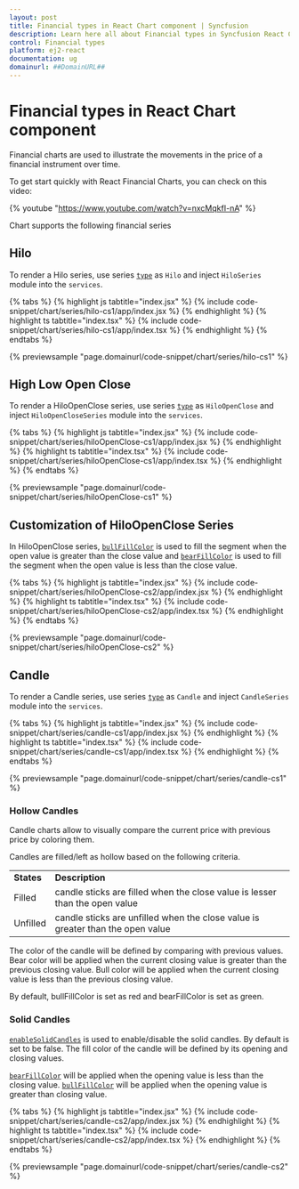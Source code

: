 ```yaml
---
layout: post
title: Financial types in React Chart component | Syncfusion
description: Learn here all about Financial types in Syncfusion React Chart component of Syncfusion Essential JS 2 and more.
control: Financial types 
platform: ej2-react
documentation: ug
domainurl: ##DomainURL##
---
```


# Financial types in React Chart component

Financial charts are used to illustrate the movements in the price of a financial instrument over time.

To get start quickly with React Financial Charts, you can check on this video:

{% youtube "https://www.youtube.com/watch?v=nxcMqkfI-nA" %}

Chart supports the following financial series

<!-- markdownlint-disable MD036 -->

## Hilo

To render a Hilo series, use series [`type`](https://ej2.syncfusion.com/react/documentation/api/chart/series/#type) as `Hilo` and inject `HiloSeries` module into the `services`.

{% tabs %}
{% highlight js tabtitle="index.jsx" %}
{% include code-snippet/chart/series/hilo-cs1/app/index.jsx %}
{% endhighlight %}
{% highlight ts tabtitle="index.tsx" %}
{% include code-snippet/chart/series/hilo-cs1/app/index.tsx %}
{% endhighlight %}
{% endtabs %}

 {% previewsample "page.domainurl/code-snippet/chart/series/hilo-cs1" %}

## High Low Open Close

To render a HiloOpenClose series, use series [`type`](https://ej2.syncfusion.com/react/documentation/api/chart/series/#type) as `HiloOpenClose` and inject `HiloOpenCloseSeries` module into the `services`.

{% tabs %}
{% highlight js tabtitle="index.jsx" %}
{% include code-snippet/chart/series/hiloOpenClose-cs1/app/index.jsx %}
{% endhighlight %}
{% highlight ts tabtitle="index.tsx" %}
{% include code-snippet/chart/series/hiloOpenClose-cs1/app/index.tsx %}
{% endhighlight %}
{% endtabs %}

 {% previewsample "page.domainurl/code-snippet/chart/series/hiloOpenClose-cs1" %}

## Customization of HiloOpenClose Series

In HiloOpenClose series, [`bullFillColor`](https://ej2.syncfusion.com/react/documentation/api/chart/series#bullfillcolor) is used to fill the segment when the open value is greater than the close value and [`bearFillColor`](https://ej2.syncfusion.com/react/documentation/api/chart/series/#bearfillcolor) is used to fill the segment when the open value is less than the close value.

{% tabs %}
{% highlight js tabtitle="index.jsx" %}
{% include code-snippet/chart/series/hiloOpenClose-cs2/app/index.jsx %}
{% endhighlight %}
{% highlight ts tabtitle="index.tsx" %}
{% include code-snippet/chart/series/hiloOpenClose-cs2/app/index.tsx %}
{% endhighlight %}
{% endtabs %}

 {% previewsample "page.domainurl/code-snippet/chart/series/hiloOpenClose-cs2" %}

## Candle

To render a Candle series, use series [`type`](https://ej2.syncfusion.com/react/documentation/api/chart/series/#type) as `Candle` and inject `CandleSeries` module into the `services`.

{% tabs %}
{% highlight js tabtitle="index.jsx" %}
{% include code-snippet/chart/series/candle-cs1/app/index.jsx %}
{% endhighlight %}
{% highlight ts tabtitle="index.tsx" %}
{% include code-snippet/chart/series/candle-cs1/app/index.tsx %}
{% endhighlight %}
{% endtabs %}

 {% previewsample "page.domainurl/code-snippet/chart/series/candle-cs1" %}

### Hollow Candles

Candle charts allow to visually compare the current price with previous price by coloring them.

Candles are filled/left as hollow based on the following criteria.

<!-- markdownlint-disable MD033 -->
<table>
<tr>
<td><b>States</b></td>
<td><b>Description </b></td>
</tr>
<tr>
<td>Filled</td>
<td>candle sticks are filled when the close value is lesser than the open value</td>
</tr>
<tr>
<td>Unfilled</td>
<td>candle sticks are unfilled when the close value is greater than the open value</td>
</tr>
</table>

The color of the candle will be defined by comparing with previous values. Bear color will be applied when the current closing value is greater than the previous closing value. Bull color will be applied when the current closing value is less than the previous closing value.

By default, bullFillColor is set as red and bearFillColor is set as green.

### Solid Candles

[`enableSolidCandles`](https://ej2.syncfusion.com/react/documentation/api/chart/series#enableSolidCandles-string) is used to enable/disable the solid candles. By default is set to be false. The fill color of the candle will be defined by its opening and closing values.

[`bearFillColor`](https://ej2.syncfusion.com/react/documentation/api/chart/series#bearFillColor-string) will be applied when the opening value is less than the closing value.
[`bullFillColor`](https://ej2.syncfusion.com/react/documentation/api/chart/series#bullFillColor-string) will be applied when the opening value is greater than closing value.

{% tabs %}
{% highlight js tabtitle="index.jsx" %}
{% include code-snippet/chart/series/candle-cs2/app/index.jsx %}
{% endhighlight %}
{% highlight ts tabtitle="index.tsx" %}
{% include code-snippet/chart/series/candle-cs2/app/index.tsx %}
{% endhighlight %}
{% endtabs %}

 {% previewsample "page.domainurl/code-snippet/chart/series/candle-cs2" %}